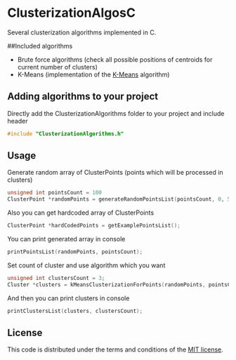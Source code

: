 # ClusterizationAlgosC

Several clusterization algorithms implemented in C.

##Included algorithms
- Brute force algorithms (check all possible positions of centroids for current number of clusters)
- K-Means (implementation of the [K-Means] algorithm)

## Adding algorithms to your project
Directly add the ClusterizationAlgorithms folder to your project and include header
```C
#include "ClusterizationAlgorithms.h" 
```

## Usage
Generate random array of ClusterPoints (points which will be processed in clusters)
```C
unsigned int pointsCount = 100
ClusterPoint *randomPoints = generateRandomPointsList(pointsCount, 0, 500);
```
Also you can get hardcoded array of ClusterPoints
```C
ClusterPoint *hardCodedPoints = getExamplePointsList();
```
You can print generated array in console
```C
printPointsList(randomPoints, pointsCount); 
```
Set count of cluster and use algorithm which you want
```C
unsigned int clustersCount = 3;
Cluster *clusters = kMeansClusterizationForPoints(randomPoints, pointsCount, clustersCount);
```
And then you can print clusters in console
```C
printClustersList(clusters, clustersCount);
```

## License

This code is distributed under the terms and conditions of the [MIT license](LICENSE). 

[K-Means]:https://ru.wikipedia.org/wiki/K-means

